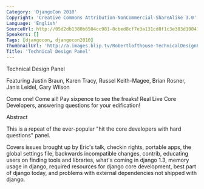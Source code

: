 ```yaml
---
Category: 'DjangoCon 2010'
Copyright: 'Creative Commons Attribution-NonCommercial-ShareAlike 3.0'
Language: 'English'
SourceUrl: http://05d2db1380b6504cc981-8cbed8cf7e3a131cd8f1c3e383d10041.r93.cf2.rackcdn.com/djangocon-2010/43_technical-design-panel.flv
Speakers: []
Tags: [djangocon, djangocon2010]
ThumbnailUrl: 'http://a.images.blip.tv/Robertlofthouse-TechnicalDesignPanel332.png'
Title: 'Technical Design Panel'
---
```

Technical Design Panel

Featuring Justin Braun, Karen Tracy, Russel Keith-Magee, Brian Rosner, Janis
Leidel, Gary Wilson

Come one! Come all! Pay sixpence to see the freaks! Real Live Core Developers,
answering questions for your edification!

Abstract

This is a repeat of the ever-popular "hit the core developers with hard
questions" panel.

Covers issues brought up by Eric's talk, checkin rights, portable apps, the
global settings file, backwards incompatible changes, contrib, educating users
on finding tools and libraries, what's coming in django 1.3, memory usage in
django, required resources for django core development, best part of django
today, and problems with external dependencies not shipped with django.

